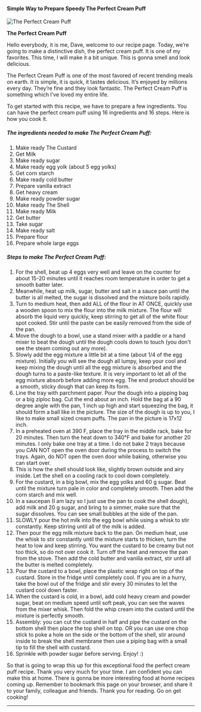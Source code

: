             

#### Simple Way to Prepare Speedy The Perfect Cream Puff

![The Perfect Cream Puff](https://img-global.cpcdn.com/recipes/4590877742202880/751x532cq70/the-perfect-cream-puff-recipe-main-photo.jpg)

**The Perfect Cream Puff**

Hello everybody, it is me, Dave, welcome to our recipe page. Today, we’re going to make a distinctive dish, the perfect cream puff. It is one of my favorites. This time, I will make it a bit unique. This is gonna smell and look delicious.

The Perfect Cream Puff is one of the most favored of recent trending meals on earth. It is simple, it is quick, it tastes delicious. It’s enjoyed by millions every day. They’re fine and they look fantastic. The Perfect Cream Puff is something which I’ve loved my entire life.

To get started with this recipe, we have to prepare a few ingredients. You can have the perfect cream puff using 16 ingredients and 16 steps. Here is how you cook it.

##### The ingredients needed to make The Perfect Cream Puff:

1.  Make ready The Custard
2.  Get Milk
3.  Make ready sugar
4.  Make ready egg yolk (about 5 egg yolks)
5.  Get corn starch
6.  Make ready cold butter
7.  Prepare vanilla extract
8.  Get heavy cream
9.  Make ready powder sugar
10.  Make ready The Shell
11.  Make ready Milk
12.  Get butter
13.  Take sugar
14.  Make ready salt
15.  Prepare flour
16.  Prepare whole large eggs

##### Steps to make The Perfect Cream Puff:

1.  For the shell, beat up 4 eggs very well and leave on the counter for about 15-20 minutes until it reaches room temperature in order to get a smooth batter later.
2.  Meanwhile, heat up milk, sugar, butter and salt in a sauce pan until the butter is all melted, the sugar is dissolved and the mixture boils rapidly.
3.  Turn to medium heat, then add ALL of the flour in AT ONCE, quickly use a wooden spoon to mix the flour into the milk mixture. The flour will absorb the liquid very quickly, keep stirring to get all of the white flour spot cooked. Stir until the paste can be easily removed from the side of the pan.
4.  Move the dough to a bowl, use a stand mixer with a paddle or a hand mixer to beat the dough until the dough cools down to touch (you don't see the steam coming out any more).
5.  Slowly add the egg mixture a little bit at a time (about 1/4 of the egg mixture). Initially you will see the dough all lumpy, keep your cool and keep mixing the dough until all the egg mixture is absorbed and the dough turns to a paste-like texture. It is very important to let all of the egg mixture absorb before adding more egg. The end product should be a smooth, sticky dough that can keep its form.
6.  Line the tray with parchment paper. Pour the dough into a pipping bag or a big ziploc bag. Cut the end about an inch. Hold the bag at a 90 degree angle with the pan, 1 inch up high and start squeezing the bag, it should form a ball like in the picture. The size of the dough is up to you, I like to make small sized cream puffs. The pan in the picture is 17x12 inch.
7.  In a preheated oven at 390 F, place the tray in the middle rack, bake for 20 minutes. Then turn the heat down to 340°F and bake for another 20 minutes. I only bake one tray at a time. I do not bake 2 trays because you CAN NOT open the oven door during the process to switch the trays. Again, do NOT open the oven door while baking, otherwise you can start over.
8.  This is how the shell should look like, slightly brown outside and airy inside. Let the shell on a cooling rack to cool down completely.
9.  For the custard, in a big bowl, mix the egg yolks and 60 g sugar. Beat until the mixture turn pale in color and completely smooth. Then add the corn starch and mix well.
10.  In a saucepan (I am lazy so I just use the pan to cook the shell dough), add milk and 20 g sugar, and bring to a simmer, make sure that the sugar dissolves. You can see small bubbles at the side of the pan.
11.  SLOWLY pour the hot milk into the egg bowl while using a whisk to stir constantly. Keep stirring until all of the milk is added.
12.  Then pour the egg milk mixture back to the pan. On medium heat, use the whisk to stir constantly until the mixture starts to thicken, turn the heat to low and keep stirring. You want the custard to be creamy but not too thick, so do not over cook it. Turn off the heat and remove the pan from the stove. Then add the cold butter and vanilla extract, stir until all the butter is melted completely.
13.  Pour the custard to a bowl, place the plastic wrap right on top of the custard. Store in the fridge until completely cool. If you are in a hurry, take the bowl out of the fridge and stir every 30 minutes to let the custard cool down faster.
14.  When the custard is cold, in a bowl, add cold heavy cream and powder sugar, beat on medium speed until soft peak, you can see the waves from the mixer whisk. Then fold the whip cream into the custard until the mixture is perfectly smooth.
15.  Assembly: you can cut the custard in half and pipe the custard on the bottom shell then place the top shell on top. OR you can use one chop stick to poke a hole on the side or the bottom of the shell, stir around inside to break the shell membrane then use a piping bag with a small tip to fill the shell with custard.
16.  Sprinkle with powder sugar before serving. Enjoy! :)

So that is going to wrap this up for this exceptional food the perfect cream puff recipe. Thank you very much for your time. I am confident you can make this at home. There is gonna be more interesting food at home recipes coming up. Remember to bookmark this page on your browser, and share it to your family, colleague and friends. Thank you for reading. Go on get cooking!

* * *